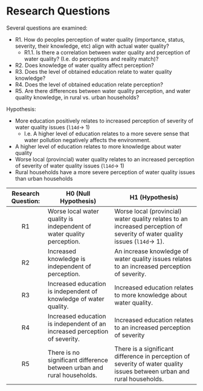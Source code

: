 # Research Questions 

Several questions are examined:

- R1. How do peoples perception of water quality (importance, status, severity, their knowledge, etc) align with actual water quality?
    - R1.1. Is there a correlation between water quality and perception of water quality? (I.e. do perceptions and reality match)?
- R2. Does knowledge of water quality affect perception?
- R3. Does the level of obtained education relate to water quality knowledge?
- R4. Does the level of obtained education relate perception?
- R5. Are there differences between water quality perception, and water quality knowledge, in rural vs. urban households?

Hypothesis:
* More education positively relates to increased perception of severity of water quality issues (`l14d`→ 1)
    * I.e. A higher level of education relates to a more severe sense that water pollution negatively affects the environment.
* A higher level of education relates to more knowledge about water quality
* Worse local (provincial) water quality relates to an increased perception of severity of water quality issues (`l14d`→ 1)
* Rural households have a more severe perception of water quality issues than urban households

| Research Question: | H0 (Null Hypothesis)                                                       | H1 (Hypothesis)                                                                                                            |
|:------------------:|----------------------------------------------------------------------------|----------------------------------------------------------------------------------------------------------------------------|
| R1                 | Worse local water quality is independent of water quality perception.      | Worse local (provincial) water quality relates to an increased perception of severity of water quality issues (`l14d`→ 1). |
| R2                 | Increased knowledge is independent of perception.                          | An increase knowledge of water quality issues relates to an increased perception of severity.                              |
| R3                 | Increased education is independent of knowledge of water quality.          | Increased education relates to more knowledge about water quality.                                                         |
| R4                 | Increased education is independent of an increased perception of severity. | Increased education relates to an increased perception of severity                                                         |
| R5                 | There is no significant difference between urban and rural households.     | There is a significant difference in perception of severity of water quality issues between urban and rural households.    |
